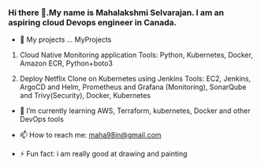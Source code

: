 ### Hi there 👋.My name is Mahalakshmi Selvarajan. I am an aspiring cloud Devops engineer in Canada.


- 🔭 My projects ...
MyProjects
1. Cloud Native Monitoring application
Tools: Python, Kubernetes, Docker, Amazon ECR, Python+boto3

2. Deploy Netflix Clone on Kubernetes using Jenkins
Tools: EC2, Jenkins, ArgoCD and Helm, Prometheus and Grafana (Monitoring), SonarQube and Trivy(Security), Docker, Kubernetes

- 🌱 I’m currently learning 
AWS, Terraform, kubernetes, Docker and other DevOps tools

- 📫 How to reach me: maha98in@gmail.com
- ⚡ Fun fact: i am really good at drawing and painting
